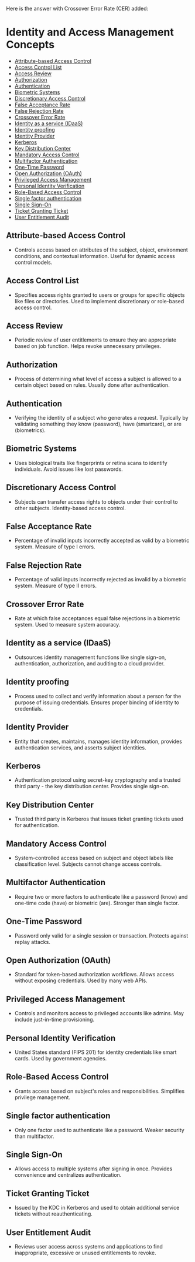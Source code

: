 Here is the answer with Crossover Error Rate (CER) added:

# Identity and Access Management Concepts

- [Attribute-based Access Control](#attribute-based-access-control)
- [Access Control List](#access-control-list)
- [Access Review](#access-review)
- [Authorization](#authorization)
- [Authentication](#authentication)
- [Biometric Systems](#biometric-systems)
- [Discretionary Access Control](#discretionary-access-control)
- [False Acceptance Rate](#false-acceptance-rate)
- [False Rejection Rate](#false-rejection-rate)
- [Crossover Error Rate](#crossover-error-rate)
- [Identity as a service (IDaaS)](#identity-as-a-service-idaas)
- [Identity proofing](#identity-proofing)
- [Identity Provider](#identity-provider)
- [Kerberos](#kerberos)
- [Key Distribution Center](#key-distribution-center)
- [Mandatory Access Control](#mandatory-access-control)
- [Multifactor Authentication](#multifactor-authentication)
- [One-Time Password](#one-time-password)
- [Open Authorization (OAuth)](#open-authorization-oauth)
- [Privileged Access Management](#privileged-access-management)
- [Personal Identity Verification](#personal-identity-verification)
- [Role-Based Access Control](#role-based-access-control)
- [Single factor authentication](#single-factor-authentication)
- [Single Sign-On](#single-sign-on)
- [Ticket Granting Ticket](#ticket-granting-ticket) 
- [User Entitlement Audit](#user-entitlement-audit)

## Attribute-based Access Control
- Controls access based on attributes of the subject, object, environment conditions, and contextual information. Useful for dynamic access control models.

## Access Control List
- Specifies access rights granted to users or groups for specific objects like files or directories. Used to implement discretionary or role-based access control. 

## Access Review 
- Periodic review of user entitlements to ensure they are appropriate based on job function. Helps revoke unnecessary privileges.

## Authorization
- Process of determining what level of access a subject is allowed to a certain object based on rules. Usually done after authentication.  

## Authentication
- Verifying the identity of a subject who generates a request. Typically by validating something they know (password), have (smartcard), or are (biometrics).

## Biometric Systems
- Uses biological traits like fingerprints or retina scans to identify individuals. Avoid issues like lost passwords.

## Discretionary Access Control  
- Subjects can transfer access rights to objects under their control to other subjects. Identity-based access control.

## False Acceptance Rate
- Percentage of invalid inputs incorrectly accepted as valid by a biometric system. Measure of type I errors.

## False Rejection Rate
- Percentage of valid inputs incorrectly rejected as invalid by a biometric system. Measure of type II errors.

## Crossover Error Rate
- Rate at which false acceptances equal false rejections in a biometric system. Used to measure system accuracy.

## Identity as a service (IDaaS)
- Outsources identity management functions like single sign-on, authentication, authorization, and auditing to a cloud provider.

## Identity proofing
- Process used to collect and verify information about a person for the purpose of issuing credentials. Ensures proper binding of identity to credentials.  

## Identity Provider
- Entity that creates, maintains, manages identity information, provides authentication services, and asserts subject identities.

## Kerberos
- Authentication protocol using secret-key cryptography and a trusted third party - the key distribution center. Provides single sign-on.

## Key Distribution Center
- Trusted third party in Kerberos that issues ticket granting tickets used for authentication. 

## Mandatory Access Control
- System-controlled access based on subject and object labels like classification level. Subjects cannot change access controls.

## Multifactor Authentication 
- Require two or more factors to authenticate like a password (know) and one-time code (have) or biometric (are). Stronger than single factor.

## One-Time Password
- Password only valid for a single session or transaction. Protects against replay attacks.

## Open Authorization (OAuth)
- Standard for token-based authorization workflows. Allows access without exposing credentials. Used by many web APIs.

## Privileged Access Management
- Controls and monitors access to privileged accounts like admins. May include just-in-time provisioning.

## Personal Identity Verification
- United States standard (FIPS 201) for identity credentials like smart cards. Used by government agencies. 

## Role-Based Access Control
- Grants access based on subject's roles and responsibilities. Simplifies privilege management.

## Single factor authentication
- Only one factor used to authenticate like a password. Weaker security than multifactor. 

## Single Sign-On 
- Allows access to multiple systems after signing in once. Provides convenience and centralizes authentication.

## Ticket Granting Ticket
- Issued by the KDC in Kerberos and used to obtain additional service tickets without reauthenticating.

## User Entitlement Audit
- Reviews user access across systems and applications to find inappropriate, excessive or unused entitlements to revoke.